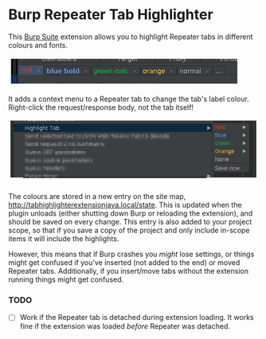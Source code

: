 # Burp Repeater Tab Highlighter

This [Burp Suite](https://portswigger.net/burp) extension allows you to highlight Repeater tabs 
in different colours and fonts.

![](docs/screens/tabs.png)

It adds a context menu to a Repeater tab to change the tab's label colour. Right-click the 
request/response body, not the tab itself!

![](docs/screens/menu.png)

The colours are stored in a new entry on the site map, http://tabhighlighterextensionjava.local/state. 
This is updated when the plugin unloads (either shutting down Burp or reloading the extension), and should
be saved on every change. This entry is also added to your project scope, so that if you save a copy of the 
project and only include in-scope items it will include the highlights. 

However, this means that if Burp crashes you _might_ lose settings, or things might get confused if 
you've inserted (not added to the end) or moved Repeater tabs. Additionally, if you insert/move 
tabs without the extension running things might get confused. 

### TODO
- [ ] Work if the Repeater tab is detached during extension loading. It works fine if the extension was loaded _before_ 
  Repeater was detached.
